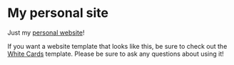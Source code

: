 # My personal site
Just my [personal website](httpL//giacomolaw.me/)!

If you want a website template that looks like this, be sure to check out the [White Cards](https://github.com/GiacomoLaw/white-card) template. Please be sure to ask any questions about using it!
